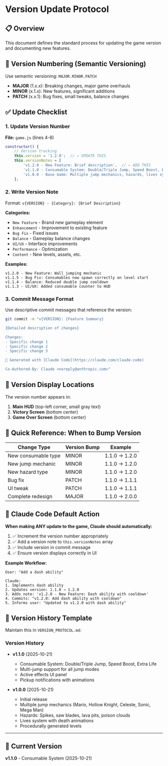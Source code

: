 # Version Update Protocol

## 📋 Overview
This document defines the standard process for updating the game version and documenting new features.

## 🔢 Version Numbering (Semantic Versioning)
Use semantic versioning: `MAJOR.MINOR.PATCH`

- **MAJOR** (1.x.x): Breaking changes, major game overhauls
- **MINOR** (x.1.x): New features, significant additions
- **PATCH** (x.x.1): Bug fixes, small tweaks, balance changes

## ✅ Update Checklist

### 1. Update Version Number
**File:** `game.js` (lines 4-8)

```javascript
constructor() {
    // Version tracking
    this.version = '1.2.0';  // ← UPDATE THIS
    this.versionNotes = [
        'v1.2.0 - New Feature: Brief description',  // ← ADD THIS
        'v1.1.0 - Consumable System: Double/Triple Jump, Speed Boost, Extra Life',
        'v1.0.0 - Base Game: Multiple jump mechanics, hazards, lives system'
    ];
```

### 2. Write Version Note
Format: `v{VERSION} - {Category}: {Brief Description}`

**Categories:**
- `New Feature` - Brand new gameplay element
- `Enhancement` - Improvement to existing feature
- `Bug Fix` - Fixed issues
- `Balance` - Gameplay balance changes
- `UI/UX` - Interface improvements
- `Performance` - Optimization
- `Content` - New levels, assets, etc.

**Examples:**
```
v1.2.0 - New Feature: Wall jumping mechanic
v1.1.5 - Bug Fix: Consumables now spawn correctly on level start
v1.1.4 - Balance: Reduced double jump cooldown
v1.1.3 - UI/UX: Added consumable counter to HUD
```

### 3. Commit Message Format
Use descriptive commit messages that reference the version:

```bash
git commit -m "v{VERSION}: {Feature Summary}

{Detailed description of changes}

Changes:
- Specific change 1
- Specific change 2
- Specific change 3

🤖 Generated with [Claude Code](https://claude.com/claude-code)

Co-Authored-By: Claude <noreply@anthropic.com>"
```

## 📍 Version Display Locations

The version number appears in:
1. **Main HUD** (top-left corner, small gray text)
2. **Victory Screen** (bottom center)
3. **Game Over Screen** (bottom center)

## 🔄 Quick Reference: When to Bump Version

| Change Type | Version Bump | Example |
|-------------|-------------|---------|
| New consumable type | MINOR | 1.1.0 → 1.2.0 |
| New jump mechanic | MINOR | 1.1.0 → 1.2.0 |
| New hazard type | MINOR | 1.1.0 → 1.2.0 |
| Bug fix | PATCH | 1.1.0 → 1.1.1 |
| UI tweak | PATCH | 1.1.0 → 1.1.1 |
| Complete redesign | MAJOR | 1.1.0 → 2.0.0 |

## 🤖 Claude Code Default Action

**When making ANY update to the game, Claude should automatically:**

1. ✅ Increment the version number appropriately
2. ✅ Add a version note to `this.versionNotes` array
3. ✅ Include version in commit message
4. ✅ Ensure version displays correctly in UI

**Example Workflow:**
```
User: "Add a dash ability"

Claude:
1. Implements dash ability
2. Updates version: 1.1.0 → 1.2.0
3. Adds note: 'v1.2.0 - New Feature: Dash ability with cooldown'
4. Commits: "v1.2.0: Add dash ability with cooldown"
5. Informs user: "Updated to v1.2.0 with dash ability"
```

## 📝 Version History Template

Maintain this in `VERSION_PROTOCOL.md`:

### Version History
- **v1.1.0** (2025-10-21)
  - Consumable System: Double/Triple Jump, Speed Boost, Extra Life
  - Multi-jump support for all jump modes
  - Active effects UI panel
  - Pickup notifications with animations

- **v1.0.0** (2025-10-21)
  - Initial release
  - Multiple jump mechanics (Mario, Hollow Knight, Celeste, Sonic, Mega Man)
  - Hazards: Spikes, saw blades, lava pits, poison clouds
  - Lives system with death animations
  - Procedurally generated levels

---

## 🎯 Current Version
**v1.1.0** - Consumable System (2025-10-21)
